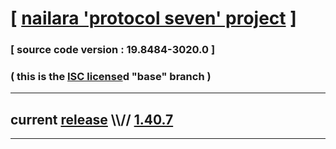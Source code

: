 
# [ [nailara 'protocol seven' project](http://src.nailara.net/) ]

### [ source code version : 19.8484-3020.0 ]

### ( this is the [ISC license](license)d "base" branch )
---
## current [release](https://github.com/anotherlink/nailara/releases) \\\\// [1.40.7](https://github.com/anotherlink/nailara/releases/tag/1.40.7)
---
